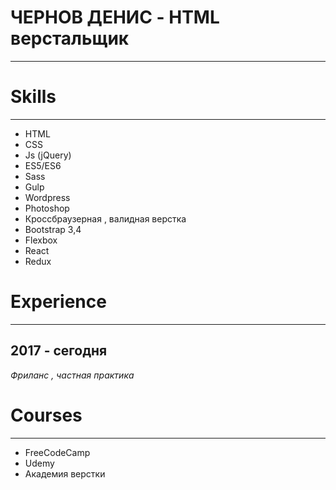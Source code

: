 # ЧЕРНОВ ДЕНИС - HTML верстальщик
***



  
# Skills
***

  - HTML 
  - CSS
  - Js (jQuery)
  - ES5/ES6
  - Sass
  - Gulp
  - Wordpress
  - Photoshop
  - Кроссбраузерная , валидная верстка
  - Bootstrap 3,4
  - Flexbox
  - React
  - Redux

# Experience
***
   2017 - сегодня
---
  _Фриланс_ _,_ _частная_ _практика_

# Сourses 
***
- FreeCodeCamp
- Udemy
- Академия верстки






